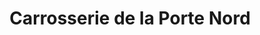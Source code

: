 ---
title: "Carrosserie de la Porte Nord"
url: /bruay-la-buissiere/carrosserie-de-la-porte-nord/
shop: réparation de voitures
---